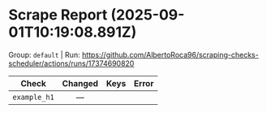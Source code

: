 # Scrape Report (2025-09-01T10:19:08.891Z)

Group: `default`  |  Run: https://github.com/AlbertoRoca96/scraping-checks-scheduler/actions/runs/17374690820

| Check | Changed | Keys | Error |
|---|:---:|:--|:--|
| `example_h1` | — |  |  |
